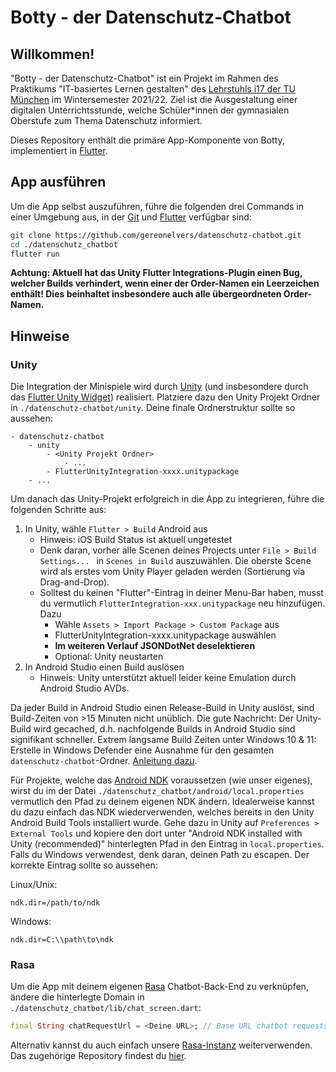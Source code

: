 # Botty - der Datenschutz-Chatbot

## Willkommen!

"Botty - der Datenschutz-Chatbot" ist ein Projekt im Rahmen des Praktikums "IT-basiertes Lernen gestalten" des [Lehrstuhls i17 der TU München](https://www.in.tum.de/i17/chair/) im Wintersemester 2021/22.
Ziel ist die Ausgestaltung einer digitalen Unterrichtsstunde, welche Schüler*innen der gymnasialen Oberstufe zum Thema Datenschutz informiert.

Dieses Repository enthält die primäre App-Komponente von Botty, implementiert in [Flutter](https://flutter.dev/).

## App ausführen

Um die App selbst auszuführen, führe die folgenden drei Commands in einer Umgebung aus, in der [Git](https://git-scm.com/) und [Flutter](https://flutter.dev/) verfügbar sind:

```bash
git clone https://github.com/gereonelvers/datenschutz-chatbot.git
cd ./datenschutz_chatbot
flutter run
```

**Achtung: Aktuell hat das Unity Flutter Integrations-Plugin einen Bug, welcher Builds verhindert, wenn einer der Order-Namen ein Leerzeichen enthält! Dies beinhaltet insbesondere auch alle übergeordneten Order-Namen.**

## Hinweise

### Unity

Die Integration der Minispiele wird durch [Unity](https://unity.com/) (und insbesondere durch das [Flutter Unity Widget](https://pub.dev/packages/flutter_unity_widget)) realisiert. Platziere dazu den Unity Projekt Ordner in `./datenschutz-chatbot/unity`. Deine finale Ordnerstruktur sollte so aussehen:

```
- datenschutz-chatbot
	- unity
		- <Unity Projekt Ordner>
			- ...
		- FlutterUnityIntegration-xxxx.unitypackage
	- ...
```

Um danach das Unity-Projekt erfolgreich in die App zu integrieren, führe die folgenden Schritte aus:

1. In Unity, wähle `Flutter > Build` Android aus
   - Hinweis: iOS Build Status ist aktuell ungetestet
   - Denk daran, vorher alle Scenen deines Projects unter `File > Build Settings... ` in `Scenes in Build` auszuwählen. Die oberste Scene wird als erstes vom Unity Player geladen werden (Sortierung via Drag-and-Drop).
   - Solltest du keinen "Flutter"-Eintrag in deiner Menu-Bar haben, musst du vermutlich `FlutterIntegration-xxx.unitypackage` neu hinzufügen. Dazu
     - Wähle `Assets > Import Package > Custom Package` aus
     - FlutterUnityIntegration-xxxx.unitypackage auswählen
     - **Im weiteren Verlauf JSONDotNet deselektieren**
     - Optional: Unity neustarten
2. In Android Studio einen Build auslösen
   - Hinweis: Unity unterstützt aktuell leider keine Emulation durch Android Studio AVDs.

Da jeder Build in Android Studio einen Release-Build in Unity auslöst, sind Build-Zeiten von >15 Minuten nicht unüblich. Die gute Nachricht: Der Unity-Build wird gecached, d.h. nachfolgende Builds in Android Studio sind signifikant schneller.
Extrem langsame Build Zeiten unter Windows 10 & 11: Erstelle in Windows Defender eine Ausnahme für den gesamten `datenschutz-chatbot`-Ordner. [Anleitung dazu](https://support.microsoft.com/en-us/windows/add-an-exclusion-to-windows-security-811816c0-4dfd-af4a-47e4-c301afe13b26).

Für Projekte, welche das [Android NDK](https://developer.android.com/ndk) voraussetzen (wie unser eigenes), wirst du im der Datei `./datenschutz_chatbot/android/local.properties` vermutlich den Pfad zu deinem eigenen NDK ändern. Idealerweise kannst du dazu einfach das NDK wiederverwenden, welches bereits in den Unity Android Build Tools installiert wurde. Gehe dazu in Unity auf `Preferences > External Tools` und kopiere den dort unter "Android NDK installed with Unity (recommended)" hinterlegten Pfad in den Eintrag in `local.properties`. Falls du Windows verwendest, denk daran, deinen Path zu escapen. Der korrekte Eintrag sollte so aussehen:

Linux/Unix:

```properties
ndk.dir=/path/to/ndk
```

Windows:

```properties
ndk.dir=C:\\path\to\ndk
```

### Rasa

Um die App mit deinem eigenen [Rasa](https://rasa.com/) Chatbot-Back-End zu verknüpfen, ändere die hinterlegte Domain in `./datenschutz_chatbot/lib/chat_screen.dart`:

```dart
final String chatRequestUrl = <Deine URL>; // Base URL chatbot requests are made to.
```

Alternativ kannst du auch einfach unsere [Rasa-Instanz](http://botty-chatbot.de) weiterverwenden. Das zugehörige Repository findest du [hier](https://github.com/gereonelvers/rasa-datenschutz-chatbot).
